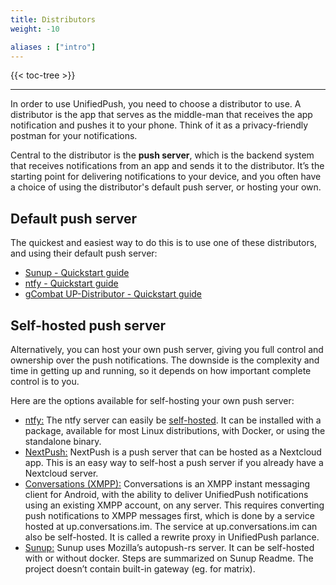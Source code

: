 ```yaml
---
title: Distributors
weight: -10

aliases : ["intro"]
---
```


{{< toc-tree >}}

---

In order to use UnifiedPush, you need to choose a distributor to use. A distributor is the app that serves as the middle-man that receives the app notification and pushes it to your phone. Think of it as a privacy-friendly postman for your notifications.

Central to the distributor is the **push server**, which is the backend system that receives notifications from an app and sends it to the distributor. It’s the starting point for delivering notifications to your device, and you often have a choice of using the distributor's default push server, or hosting your own.

## Default push server

The quickest and easiest way to do this is to use one of these distributors, and using their default push server:

* [Sunup - Quickstart guide](/users/distributors/sunup/)
* [ntfy - Quickstart guide](/users/distributors/ntfy/)
* [gCombat UP-Distributor - Quickstart guide](/users/distributors/fcm/)

## Self-hosted push server

Alternatively, you can host your own push server, giving you full control and ownership over the push notifications. The downside is the complexity and time in getting up and running, so it depends on how important complete control is to you.

Here are the options available for self-hosting your own push server:

* [ntfy:](/users/distributors/ntfy/) The ntfy server can easily be [self-hosted](https://docs.ntfy.sh/install/). It can be installed with a package, available for most Linux distributions, with Docker, or using the standalone binary.
* [NextPush:](/users/distributors/nextpush/) NextPush is a push server that can be hosted as a Nextcloud app. This is an easy way to self-host a push server if you already have a Nextcloud server.
* [Conversations \(XMPP\):](/users/distributors/conversations/) Conversations is an XMPP instant messaging client for Android, with the ability to deliver UnifiedPush notifications using an existing XMPP account, on any server. This requires converting push notifications to XMPP messages first, which is done by a service hosted at up.conversations.im. The service at up.conversations.im can also be self-hosted. It is called a rewrite proxy in UnifiedPush parlance.
* [Sunup:](/users/distributors/sunup/) Sunup uses Mozilla’s autopush-rs server. It can be self-hosted with or without docker. Steps are summarized on Sunup Readme. The project doesn’t contain built-in gateway (eg. for matrix).
